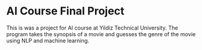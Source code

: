 # AI Course Final Project

This is was a project for AI course at Yildiz Technical University. The program takes the synopsis of a movie and guesses the genre of the movie using NLP and machine learning.
